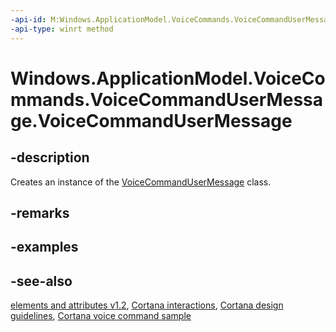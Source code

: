 ```yaml
---
-api-id: M:Windows.ApplicationModel.VoiceCommands.VoiceCommandUserMessage.#ctor
-api-type: winrt method
---
```


<!-- Method syntax
public VoiceCommandUserMessage()
-->

# Windows.ApplicationModel.VoiceCommands.VoiceCommandUserMessage.VoiceCommandUserMessage

## -description
Creates an instance of the [VoiceCommandUserMessage](voicecommandusermessage.md) class.

## -remarks

## -examples

## -see-also
[ elements and attributes v1.2](/uwp/schemas/voicecommands/voice-command-elements-and-attributes-1-2), [Cortana interactions](/windows/uwp/input-and-devices/cortana-interactions), [Cortana design guidelines](/windows/uwp/input-and-devices/cortana-design-guidelines), [Cortana voice command sample](https://github.com/Microsoft/Windows-universal-samples/tree/master/Samples/CortanaVoiceCommand)
